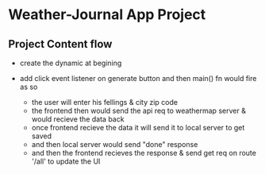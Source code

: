 # Weather-Journal App Project

## Project Content flow

- create the dynamic  at begining


-   add click event listener on generate button and then main() fn would fire as so
     - the user  will enter his fellings & city zip code 
     - the frontend then would send the api req to weathermap server & would recieve the data back
     - once frontend recieve the data it will send it to local server to get saved
     - and then local server would send "done" response
     - and then the frontend recieves the response & send get req on route '/all' to update the UI

